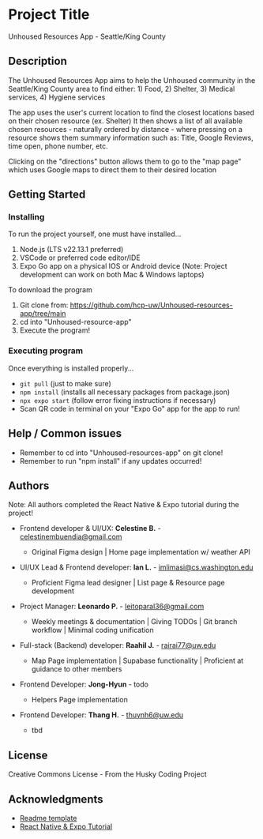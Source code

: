 # Project Title
Unhoused Resources App - Seattle/King County

## Description
The Unhoused Resources App aims to help the Unhoused community in the Seattle/King County area
to find either: 1) Food, 2) Shelter, 3) Medical services, 4) Hygiene services

The app uses the user's current location to find the closest locations based on their chosen resource (ex. Shelter)
It then shows a list of all available chosen resources - naturally ordered by distance - where pressing on a 
resource shows them summary information such as: Title, Google Reviews, time open, phone number, etc.

Clicking on the "directions" button allows them to go to the "map page" which uses Google maps to direct them
to their desired location

## Getting Started
### Installing
To run the project yourself, one must have installed...
1. Node.js (LTS v22.13.1 preferred) 
2. VSCode or preferred code editor/IDE
3. Expo Go app on a physical IOS or Android device
(Note: Project development can work on both Mac & Windows laptops)

To download the program
1. Git clone from: https://github.com/hcp-uw/Unhoused-resources-app/tree/main
2. cd into "Unhoused-resource-app"
3. Execute the program!

### Executing program
Once everything is installed properly...
* ```git pull``` (just to make sure)
* ```npm install``` (installs all necessary packages from package.json)
* ```npx expo start``` (follow error fixing instructions if necessary)
* Scan QR code in terminal on your "Expo Go" app for the app to run!

## Help / Common issues
- Remember to cd into "Unhoused-resources-app" on git clone!
- Remember to run "npm install" if any updates occurred!

## Authors
Note: All authors completed the React Native & Expo tutorial during the project!

* Frontend developer & UI/UX:          **Celestine B.** - celestinembuendia@gmail.com
   * Original Figma design | Home page implementation w/ weather API
* UI/UX Lead & Frontend developer:     **Ian L.** - imlimasi@cs.washington.edu
   * Proficient Figma lead designer | List page & Resource page development
* Project Manager:                     **Leonardo P.** - leitoparal36@gmail.com
   * Weekly meetings & documentation | Giving TODOs | Git branch workflow | Minimal coding unification
* Full-stack (Backend) developer:      **Raahil J.** - rairai77@uw.edu
   * Map Page implementation | Supabase functionality | Proficient at guidance to other members

* Frontend Developer: **Jong-Hyun** - todo
   * Helpers Page implementation
* Frontend Developer: **Thang H.** - thuynh6@uw.edu
   * tbd

## License
Creative Commons License - From the Husky Coding Project

## Acknowledgments
* [Readme template](https://gist.github.com/DomPizzie/7a5ff55ffa9081f2de27c315f5018afc)
* [React Native & Expo Tutorial](https://docs.expo.dev/tutorial/introduction/)
